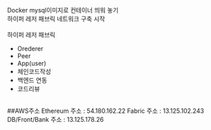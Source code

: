 Docker mysql이미지로 컨테이너 띄워 놓기 <br>
하이퍼 레저 패브릭 네트워크 구축 시작<br>
<br>
하이퍼 레저 패브릭<br>
- Orederer
- Peer
- App(user)
- 체인코드작성
- 백엔드 연동
- 코드리뷰

<br>
##AWS주소
Ethereum 주소 : 54.180.162.22
Fabric 주소 : 13.125.102.243
DB/Front/Bank 주소 : 13.125.178.26
